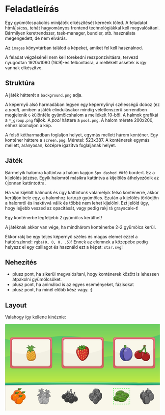# Feladatleírás

Egy gyümölcspakolós minijáték elkészítését kérnénk tőled.
A feladatot html/js/css, tehát hagyományos frontend technológiákkal kell megvalósítani.
Bármilyen keretrendszer, task-manager, bundler, stb. használata megengedett, de nem elvárás.

Az `images` könyvtárban találod a képeket, amiket fel kell használnod.

A feladat végzésénél nem kell törekedni reszponzivitásra, tervezd nyugodtan 1920x1080 (16:9)-es felbontásra, a mellékelt
assetek is így vannak elkészítve.

## Struktúra

A játék hátterét a `background.png` adja.

A képernyő alsó harmadában legyen egy képernyőnyi szélességű doboz (ez a *pool*), amiben a játék elindulásakor
mindig véletlenszerű sorrendben megjelenik `6` különféle gyümölcshalom a mellékelt 10-ből. A halmok grafikái a `*_group.png` fájlok.
A *pool* háttere a `pool.png`. A halom mérete 200x200, ehhez idomuljon a kép.

A felső kétharmadban foglaljon helyet, egymás mellett három konténer.
Egy konténer háttere a `screen.png`. Méretei: 523x387.
A konténerek egymás mellett, arányosan, középre igazítva foglaljanak helyet.

## Játék

Bármelyik halomra kattintva a halom kapjon `5px dashed #0f0` bordert. Ez a kijelölés jelzése.
Egyik halomról másikra kattintva a kijelölés áthelyeződik az újonnan kattintottra.

Ha van kijelölt halmunk és úgy kattintunk valamelyik felső konténerre, akkor kerüljön bele egy, a halomhoz tartozó gyümölcs.
Ezután a kijelölés törlődjön a halomról és inaktívvá válik és többé nem lehet kijelölni. Ezt jelöld úgy, hogy lejjebb veszed az opacitását,
vagy pedig rakj rá grayscale-t!

Egy konténerbe legfeljebb 2 gyümölcs kerülhet!

A játéknak akkor van vége, ha mindhárom konténerbe 2-2 gyümölcs kerül.

Ekkor rakj be egy teljes képernyő széles és magas elemet ezzel a háttérszínnel: `rgba(0, 0, 0, .5)`!
Ennek az elemnek a közepébe pedig helyezz el egy csillagot és használd ezt a képet: `star.svg`!

## Nehezítés

- plusz pont, ha sikerül megvalósítani, hogy konténerek között is lehessen átpakolni gyümölcsöket.
- plusz pont, ha animálod is az egyes eseményeket, fázisokat
- plusz pont, ha minél előbb kész vagy. :)

## Layout

Valahogy így kellene kinéznie:

![layout](./probafeladat-layout.jpg)

